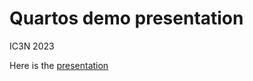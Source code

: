 # Quartos demo presentation
 IC3N 2023

Here is the [presentation](https://anwaybose.github.io/Quartos-demo-presentation/)
